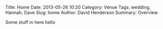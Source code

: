 Title: Home
Date: 2013-05-26 10:20
Category: Venue
Tags: wedding, Hannah, Dave
Slug: home
Author: David Henderson
Summary: Overview

Some stuff in here hello

